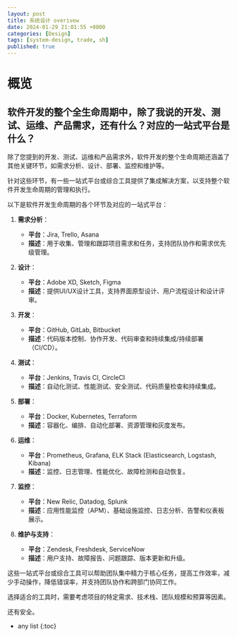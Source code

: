 ```yaml
---
layout: post
title: 系统设计 overivew
date: 2024-01-29 21:01:55 +0800
categories: [Design]
tags: [system-design, trade, sh]
published: true
---
```



# 概览

## 软件开发的整个全生命周期中，除了我说的开发、测试、运维、产品需求，还有什么？对应的一站式平台是什么？

除了您提到的开发、测试、运维和产品需求外，软件开发的整个生命周期还涵盖了其他关键环节，如需求分析、设计、部署、监控和维护等。

针对这些环节，有一些一站式平台或综合工具提供了集成解决方案，以支持整个软件开发生命周期的管理和执行。

以下是软件开发生命周期的各个环节及对应的一站式平台：

1. **需求分析**：
   - **平台**：Jira, Trello, Asana
   - **描述**：用于收集、管理和跟踪项目需求和任务，支持团队协作和需求优先级管理。

2. **设计**：
   - **平台**：Adobe XD, Sketch, Figma
   - **描述**：提供UI/UX设计工具，支持界面原型设计、用户流程设计和设计评审。

3. **开发**：
   - **平台**：GitHub, GitLab, Bitbucket
   - **描述**：代码版本控制、协作开发、代码审查和持续集成/持续部署（CI/CD）。

4. **测试**：
   - **平台**：Jenkins, Travis CI, CircleCI
   - **描述**：自动化测试、性能测试、安全测试、代码质量检查和持续集成。

5. **部署**：
   - **平台**：Docker, Kubernetes, Terraform
   - **描述**：容器化、编排、自动化部署、资源管理和灰度发布。

6. **运维**：
   - **平台**：Prometheus, Grafana, ELK Stack (Elasticsearch, Logstash, Kibana)
   - **描述**：监控、日志管理、性能优化、故障检测和自动恢复。

7. **监控**：
   - **平台**：New Relic, Datadog, Splunk
   - **描述**：应用性能监控（APM）、基础设施监控、日志分析、告警和仪表板展示。

8. **维护与支持**：
   - **平台**：Zendesk, Freshdesk, ServiceNow
   - **描述**：用户支持、故障报告、问题跟踪、版本更新和升级。

这些一站式平台或综合工具可以帮助团队集中精力于核心任务，提高工作效率，减少手动操作，降低错误率，并支持团队协作和跨部门协同工作。

选择适合的工具时，需要考虑项目的特定需求、技术栈、团队规模和预算等因素。

还有安全。




* any list
{:toc}
